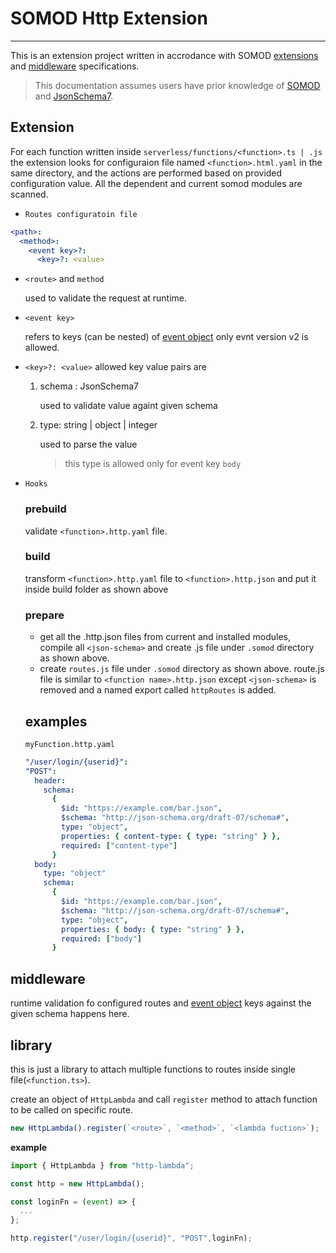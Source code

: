 # SOMOD Http Extension

---

This is an extension project written in accrodance with SOMOD [extensions](https://docs.somod.dev/reference/main-concepts/extensions) and [middleware](https://docs.somod.dev/reference/main-concepts/serverless/middlewares) specifications.

> This documentation assumes users have prior knowledge of [SOMOD](https://docs.somod.dev/) and [JsonSchema7](https://json-schema.org/).

## **Extension**

For each function written inside `serverless/functions/<function>.ts | .js` the extension looks for configuraion file named `<function>.html.yaml` in the same directory, and the actions are performed based on provided configuration value. All the dependent and current somod modules are scanned.

- `Routes configuratoin file`

```yaml
<path>:
  <method>:
    <event key>?:
      <key>?: <value>
```

- `<route>` and `method`

  used to validate the request at runtime.

- `<event key>`

  refers to keys (can be nested) of [event object](https://docs.aws.amazon.com/lambda/latest/dg/services-apigateway.html#apigateway-example-event) only evnt version v2 is allowed.

- `<key>?: <value>`
  allowed key value pairs are

  1. schema : JsonSchema7

     used to validate value againt given schema

  2. type: string | object | integer

     used to parse the value

     > this type is allowed only for event key `body`

- `Hooks`

  ### prebuild

  validate `<function>.http.yaml` file.

  ### build

  transform `<function>.http.yaml` file to `<function>.http.json` and put it inside build folder as shown above

  ### prepare

  - get all the <function name>.http.json files from current and installed modules, compile all `<json-schema>` and create <route><http mehtod><type>.js file under `.somod` directory as shown above.
  - create `routes.js` file under `.somod` directory as shown above. route.js file is similar to `<function name>.http.json` except `<json-schema>` is removed and a named export called `httpRoutes` is added.

  ## examples

  `myFunction.http.yaml`

  ```yaml
  "/user/login/{userid}":
  "POST":
    header:
      schema:
        {
          $id: "https://example.com/bar.json",
          $schema: "http://json-schema.org/draft-07/schema#",
          type: "object",
          properties: { content-type: { type: "string" } },
          required: ["content-type"]
        }
    body:
      type: "object"
      schema:
        {
          $id: "https://example.com/bar.json",
          $schema: "http://json-schema.org/draft-07/schema#",
          type: "object",
          properties: { body: { type: "string" } },
          required: ["body"]
        }
  ```

## **middleware**

runtime validation fo configured routes and [event object](https://docs.aws.amazon.com/lambda/latest/dg/services-apigateway.html#apigateway-example-event) keys against the given schema happens here.

## **library**

this is just a library to attach multiple functions to routes inside single file(`<function.ts>`).

create an object of `HttpLambda` and call `register` method to attach function to be called on specific route.

```typescript
new HttpLambda().register(`<route>`, `<method>`, `<lambda fuction>`);
```

**example**

```typescript
import { HttpLambda } from "http-lambda";

const http = new HttpLambda();

const loginFn = (event) => {
  ...
};

http.register("/user/login/{userid}", "POST",loginFn);
```
